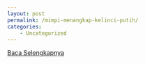 ```yaml
---
layout: post
permalink: /mimpi-menangkap-kelinci-putih/
categories:
    - Uncategorized
---
```


[Baca Selengkapnya](/07)